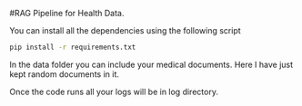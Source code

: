 #RAG Pipeline for Health Data.

You can install all the dependencies using the following script
```sh
pip install -r requirements.txt
```
In the data folder you can include your medical documents. Here I have just kept random documents in it.

Once the code runs all your logs will be in log directory.
